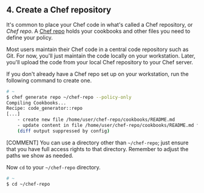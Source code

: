 ## 4. Create a Chef repository

It's common to place your Chef code in what's called a Chef repository, or _Chef repo_. A [Chef repo](https://docs.chef.io/chef_repo.html) holds your cookbooks and other files you need to define your policy.

Most users maintain their Chef code in a central code repository such as Git. For now, you'll just maintain the code locally on your workstation. Later, you'll upload the code from your local Chef repository to your Chef server.

If you don't already have a Chef repo set up on your workstation, run the following command to create one.

```bash
# ~
$ chef generate repo ~/chef-repo --policy-only
Compiling Cookbooks...
Recipe: code_generator::repo
[...]
    - create new file /home/user/chef-repo/cookbooks/README.md
    - update content in file /home/user/chef-repo/cookbooks/README.md from none to 5b0411
    (diff output suppressed by config)
```

[COMMENT] You can use a directory other than <code class="file-path">~/chef-repo</code>; just ensure that you have full access rights to that directory. Remember to adjust the paths we show as needed.

Now `cd` to your <code class="file-path">~/chef-repo</code> directory.

```bash
# ~
$ cd ~/chef-repo
```
